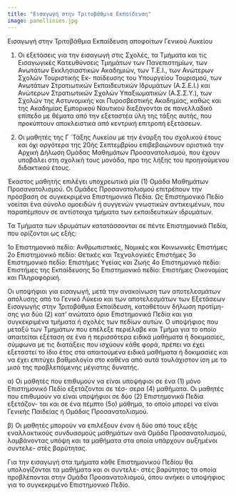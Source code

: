 ```yaml
---
title: "Εισαγωγή στην Τριτοβάθμια Εκπαίδευση"
image: panellinies.jpg
---
```


Εισαγωγή στην Τριτοβάθμια Εκπαίδευση αποφοίτων Γενικού Λυκείου

1. Οι εξετάσεις για την εισαγωγή στις Σχολές, τα Τμήματα και τις Εισαγωγικές Κατευθύνσεις Τμημάτων των
Πανεπιστημίων, των Ανωτάτων Εκκλησιαστικών Ακαδημιών, των Τ.Ε.Ι., των Ανώτερων Σχολών Τουριστικής Εκ-
παίδευσης του Υπουργείου Τουρισμού, των Ανωτάτων Στρατιωτικών Εκπαιδευτικών Ιδρυμάτων (Α.Σ.Ε.Ι.) και
Ανώτερων Στρατιωτικών Σχολών Υπαξιωματικών (Α.Σ.Σ.Υ.), των Σχολών της Αστυνομικής και Πυροσβεστικής
Ακαδημίας, καθώς και της Ακαδημίας Εμπορικού Ναυτικού διεξάγονται σε πανελλαδικό επίπεδο με θέματα
από την εξεταστέα ύλη της τάξης αυτής, που προκύπτουν αποκλειστικά από κεντρική επιτροπή εξετάσεων.

2. Οι μαθητές της Γ ́ Τάξης Λυκείου με την έναρξη του σχολικού έτους και όχι αργότερα της 20ής Σεπτεμβρίου
επιβεβαιώνουν οριστικά την Αρχική Δήλωση Ομάδας Μαθημάτων Προσανατολισμού, που έχουν υποβάλει
στη σχολική τους μονάδα, προ της λήξης του προηγούμενου διδακτικού έτους.

Έκαστος μαθητής επιλέγει υποχρεωτικά μία (1) Ομάδα Μαθημάτων Προσανατολισμού.
Οι Ομάδες Προσανατολισμού επιτρέπουν την πρόσβαση σε συγκεκριμένα Επιστημονικά Πεδία.
Ως Επιστημονικό Πεδίο νοείται ένα σύνολο ομοειδών ή συγγενών γνωστικών αντικειμένων,
που παραπέμπουν σε αντίστοιχα τμήματα των εκπαιδευτικών ιδρυμάτων.

Τα Τμήματα των ιδρυμάτων κατατάσσονται σε πέντε Επιστημονικά Πεδία, που ορίζονται ως εξής:

1ο Επιστημονικό πεδίο: Ανθρωπιστικές, Νομικές και Κοινωνικές Επιστήμες
2ο Επιστημονικό πεδίο: Θετικές και Τεχνολογικές Επιστήμες
3ο Επιστημονικό πεδίο: Επιστήμες Υγείας και Ζωής
4ο Επιστημονικό πεδίο: Επιστήμες της Εκπαίδευσης
5ο Επιστημονικό πεδίο: Επιστήμες Οικονομίας και Πληροφορική.

Οι υποψήφιοι για εισαγωγή, μετά την ανακοίνωση των αποτελεσμάτων απόλυσης από το Γενικό Λύκειο και
των αποτελεσμάτων των Εξετάσεων Εισαγωγής στην Τριτοβάθμια Εκπαίδευση, καταθέτουν δήλωση προτίμη-
σης για δύο (2) κατ’ ανώτατο όριο Επιστημονικά Πεδία και για συγκεκριμένα τμήματα ή σχολές των πεδίων
αυτών.
Ο υποψήφιος που μεταξύ των Τμημάτων που επέλεξε περιέλαβε και Τμήμα για το οποίο απαιτείται εξέταση
σε ένα ή περισσότερα ειδικά μαθήματα ή δοκιμασίες, σύμφωνα με τις διατάξεις που ισχύουν κάθε φορά,
πρέπει να έχει εξεταστεί το ίδιο έτος στα απαιτούμενα ειδικά μαθήματα ή δοκιμασίες και να έχει επιτύχει
βαθμολογία στο καθένα από αυτά τουλάχιστον ίση με το μισό της προβλεπόμενης μέγιστης δυνατής.

α) Οι μαθητές που επιθυμούν να είναι υποψήφιοι σε ένα (1) μόνο Επιστημονικό Πεδίο εξετάζονται σε τέσ-
σερα (4) μαθήματα. Οι μαθητές που επιθυμούν να είναι υποψήφιοι σε δύο (2) Επιστημονικά Πεδία εξετάζον-
ται και σε ένα πέμπτο (5ο) μάθημα, το οποίο μπορεί να είναι Γενικής Παιδείας ή Ομάδας Προσανατολισμού.

β) Οι μαθητές μπορούν να επιλέξουν έναν ή δύο από τους εξής εναλλακτικούς συνδυασμούς μαθημάτων ανά
Ομάδα Προσανατολισμού, λαμβάνοντας υπόψη και τα μαθήματα στα οποία υπάρχουν αυξημένοι συντελε-
στές βαρύτητας.

Για την εισαγωγή στα τμήματα κάθε Επιστημονικού Πεδίου θα υπολογίζονται τα μαθήματα και οι συντελε-
στές βαρύτητας τα οποία προβλέπονται στην Ομάδα Προσανατολισμού, όπου ανήκει ο υποψήφιος για το
συγκεκριμένο Επιστημονικό Πεδίο.
